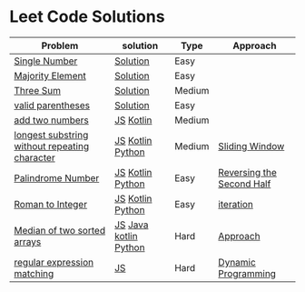 # Leet Code Solutions

| Problem | solution | Type | Approach |
|---|---|---|---|
| [Single Number](https://leetcode.com/problems/single-number/) | [Solution](https://github.com/subratsir/DSA-JavaScript/blob/main/subratsir/leetcode/single-number.md) | Easy |
| [Majority Element](https://leetcode.com/problems/majority-element) | [Solution](https://github.com/subratsir/DSA-JavaScript/blob/main/subratsir/leetcode/majority-element.md) | Easy |
| [Three Sum](https://leetcode.com/problems/3sum) | [Solution](https://github.com/subratsir/DSA-JavaScript/blob/main/subratsir/leetcode/three-sum.md) | Medium |
| [valid parentheses](https://leetcode.com/problems/valid-parentheses) | [Solution](https://github.com/subratsir/DSA-JavaScript/blob/main/subratsir/leetcode/valid-parentheses.md) | Easy |
| [add two numbers](https://leetcode.com/problems/add-two-numbers/) | [JS](https://github.com/subrataindia/DSA-JavaScript/blob/main/subratsir/leetcode/javascript/add-two-numbers.md) [Kotlin](https://github.com/subrataindia/DSA-JavaScript/blob/main/subratsir/leetcode/kotlin/add-two-numbers.md) | Medium
| [longest substring without repeating character](https://leetcode.com/problems/longest-substring-without-repeating-characters/) | [JS](https://github.com/subrataindia/DSA-JavaScript/blob/main/subratsir/leetcode/javascript/Longest-Substring-Without-Repeating-Characters.md) [Kotlin](https://github.com/subrataindia/DSA-JavaScript/blob/main/subratsir/leetcode/kotlin/Longest-Substring-Without-Repeating-Characters.md) [Python](https://github.com/subrataindia/DSA-JavaScript/blob/main/subratsir/leetcode/python/Longest-Substring-Without-Repeating-Characters.md) | Medium | [Sliding Window](https://github.com/subrataindia/DSA-JavaScript/blob/main/subratsir/algorithm/sliding-window-technique.md)
[Palindrome Number](https://leetcode.com/problems/palindrome-number/) | [JS](https://github.com/subrataindia/DSA-JavaScript/blob/main/subratsir/leetcode/javascript/palindrome_number.md) [Kotlin](https://github.com/subrataindia/DSA-JavaScript/blob/main/subratsir/leetcode/kotlin/palindrome_number.md) [Python](https://github.com/subrataindia/DSA-JavaScript/blob/main/subratsir/leetcode/python/palindrome_number.md) | Easy | [Reversing the Second Half](https://github.com/subrataindia/DSA-JavaScript/blob/main/subratsir/algorithm/reversing-the-second-half.md)
[Roman to Integer](https://github.com/subrataindia/DSA-JavaScript/blob/main/subratsir/leetcode/roman-to-integer.md) | [JS](https://github.com/subrataindia/DSA-JavaScript/blob/main/subratsir/leetcode/javascript/roman-to-integer.md) [Kotlin](https://github.com/subrataindia/DSA-JavaScript/blob/main/subratsir/leetcode/kotlin/roman-to-integer.md) [Python](https://github.com/subrataindia/DSA-JavaScript/blob/main/subratsir/leetcode/python/roman-to-integer.md) | Easy | [iteration]()
[Median of two sorted arrays](https://leetcode.com/problems/median-of-two-sorted-arrays) |  [JS](https://github.com/subrataindia/DSA-JavaScript/blob/main/subratsir/leetcode/javascript/median-of-two-sorted-arrays.md) [Java](https://github.com/subrataindia/DSA-JavaScript/blob/main/subratsir/leetcode/java/median-of-two-sorted-arrays.md) [kotlin](https://github.com/subrataindia/DSA-JavaScript/blob/main/subratsir/leetcode/kotlin/median-of-two-sorted-arrays.md) [Python](https://github.com/subrataindia/DSA-JavaScript/blob/main/subratsir/leetcode/python/median-of-two-sorted-arrays.md) | Hard | [Approach](https://github.com/subrataindia/DSA-JavaScript/blob/main/subratsir/leetcode/approach/median-of-two-sorted-arrays.md)
[regular expression matching](https://leetcode.com/problems/regular-expression-matching/) | [JS](https://github.com/subrataindia/DSA-JavaScript/blob/main/subratsir/leetcode/javascript/regular-expression-matching.md) | Hard | [Dynamic Programming](https://github.com/subrataindia/DSA-JavaScript/blob/main/subratsir/leetcode/approach/regular-expression-matching.md)

